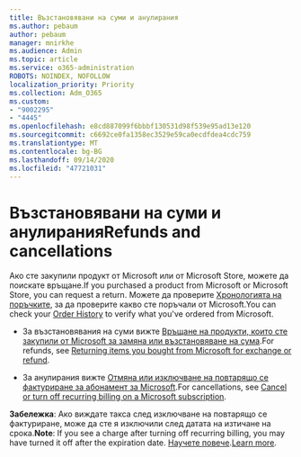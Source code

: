 ```yaml
---
title: Възстановявани на суми и анулирания
ms.author: pebaum
author: pebaum
manager: mnirkhe
ms.audience: Admin
ms.topic: article
ms.service: o365-administration
ROBOTS: NOINDEX, NOFOLLOW
localization_priority: Priority
ms.collection: Adm_O365
ms.custom:
- "9002295"
- "4445"
ms.openlocfilehash: e8cd887099f6bbbf130531d98f539e95ad13e120
ms.sourcegitcommit: c6692ce0fa1358ec3529e59ca0ecdfdea4cdc759
ms.translationtype: MT
ms.contentlocale: bg-BG
ms.lasthandoff: 09/14/2020
ms.locfileid: "47721031"
---
```

# <a name="refunds-and-cancellations"></a><span data-ttu-id="de322-102">Възстановявани на суми и анулирания</span><span class="sxs-lookup"><span data-stu-id="de322-102">Refunds and cancellations</span></span>

<span data-ttu-id="de322-103">Ако сте закупили продукт от Microsoft или от Microsoft Store, можете да поискате връщане.</span><span class="sxs-lookup"><span data-stu-id="de322-103">If you purchased a product from Microsoft or Microsoft Store, you can request a return.</span></span> <span data-ttu-id="de322-104">Можете да проверите [Хронологията на поръчките](https://account.microsoft.com/billing/orders/), за да проверите какво сте поръчали от Microsoft.</span><span class="sxs-lookup"><span data-stu-id="de322-104">You can check your [Order History](https://account.microsoft.com/billing/orders/) to verify what you've ordered from Microsoft.</span></span> 

- <span data-ttu-id="de322-105">За възстановявания на суми вижте [Връщане на продукти, които сте закупили от Microsoft за замяна или възстановяване на сума](https://support.microsoft.com/help/10558).</span><span class="sxs-lookup"><span data-stu-id="de322-105">For refunds, see [Returning items you bought from Microsoft for exchange or refund](https://support.microsoft.com/help/10558).</span></span>

- <span data-ttu-id="de322-106">За анулирания вижте [Отмяна или изключване на повтарящо се фактуриране за абонамент за Microsoft](https://support.microsoft.com/help/4027815).</span><span class="sxs-lookup"><span data-stu-id="de322-106">For cancellations, see [Cancel or turn off recurring billing on a Microsoft subscription](https://support.microsoft.com/help/4027815).</span></span>

<span data-ttu-id="de322-107">**Забележка**: Ако виждате такса след изключване на повтарящо се фактуриране, може да сте я изключили след датата на изтичане на срока.</span><span class="sxs-lookup"><span data-stu-id="de322-107">**Note**: If you see a charge after turning off recurring billing, you may have turned it off after the expiration date.</span></span> <span data-ttu-id="de322-108">[Научете повече](https://support.microsoft.com/help/10640).</span><span class="sxs-lookup"><span data-stu-id="de322-108">[Learn more](https://support.microsoft.com/help/10640).</span></span> 